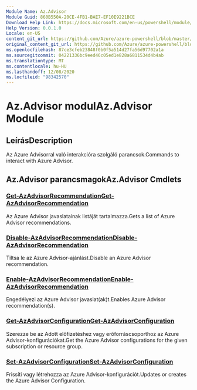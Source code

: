 ```yaml
---
Module Name: Az.Advisor
Module Guid: 860B550A-20CE-4FB1-BAE7-EF10E9221BCE
Download Help Link: https://docs.microsoft.com/en-us/powershell/module/az.advisor
Help Version: 0.0.1.0
Locale: en-US
content_git_url: https://github.com/Azure/azure-powershell/blob/master/src/Advisor/Advisor/help/Az.Advisor.md
original_content_git_url: https://github.com/Azure/azure-powershell/blob/master/src/Advisor/Advisor/help/Az.Advisor.md
ms.openlocfilehash: 87ce3cfeb23848f0b0f5a514d27fa56d97702a1a
ms.sourcegitcommit: 04221336bc9eed46c05ed1e828a6811534d4b4ab
ms.translationtype: MT
ms.contentlocale: hu-HU
ms.lasthandoff: 12/08/2020
ms.locfileid: "98342570"
---
```

# <span data-ttu-id="128d2-101">Az.Advisor modul</span><span class="sxs-lookup"><span data-stu-id="128d2-101">Az.Advisor Module</span></span>
## <span data-ttu-id="128d2-102">Leírás</span><span class="sxs-lookup"><span data-stu-id="128d2-102">Description</span></span>
<span data-ttu-id="128d2-103">Az Azure Advisorral való interakcióra szolgáló parancsok.</span><span class="sxs-lookup"><span data-stu-id="128d2-103">Commands to interact with Azure Advisor.</span></span>

## <span data-ttu-id="128d2-104">Az.Advisor parancsmagok</span><span class="sxs-lookup"><span data-stu-id="128d2-104">Az.Advisor Cmdlets</span></span>
### [<span data-ttu-id="128d2-105">Get-AzAdvisorRecommendation</span><span class="sxs-lookup"><span data-stu-id="128d2-105">Get-AzAdvisorRecommendation</span></span>](Get-AzAdvisorRecommendation.md)
<span data-ttu-id="128d2-106">Az Azure Advisor javaslatainak listáját tartalmazza.</span><span class="sxs-lookup"><span data-stu-id="128d2-106">Gets a list of Azure Advisor recommendations.</span></span>

### [<span data-ttu-id="128d2-107">Disable-AzAdvisorRecommendation</span><span class="sxs-lookup"><span data-stu-id="128d2-107">Disable-AzAdvisorRecommendation</span></span>](Disable-AzAdvisorRecommendation.md)
<span data-ttu-id="128d2-108">Tiltsa le az Azure Advisor-ajánlást.</span><span class="sxs-lookup"><span data-stu-id="128d2-108">Disable an Azure Advisor recommendation.</span></span>

### [<span data-ttu-id="128d2-109">Enable-AzAdvisorRecommendation</span><span class="sxs-lookup"><span data-stu-id="128d2-109">Enable-AzAdvisorRecommendation</span></span>](Enable-AzAdvisorRecommendation.md)
<span data-ttu-id="128d2-110">Engedélyezi az Azure Advisor javaslat(ak)t.</span><span class="sxs-lookup"><span data-stu-id="128d2-110">Enables Azure Advisor recommendation(s).</span></span>

### [<span data-ttu-id="128d2-111">Get-AzAdvisorConfiguration</span><span class="sxs-lookup"><span data-stu-id="128d2-111">Get-AzAdvisorConfiguration</span></span>](Get-AzAdvisorConfiguration.md)
<span data-ttu-id="128d2-112">Szerezze be az Adott előfizetéshez vagy erőforráscsoporthoz az Azure Advisor-konfigurációkat.</span><span class="sxs-lookup"><span data-stu-id="128d2-112">Get the Azure Advisor configurations for the given subscription or resource group.</span></span>

### [<span data-ttu-id="128d2-113">Set-AzAdvisorConfiguration</span><span class="sxs-lookup"><span data-stu-id="128d2-113">Set-AzAdvisorConfiguration</span></span>](Set-AzAdvisorConfiguration.md)
<span data-ttu-id="128d2-114">Frissíti vagy létrehozza az Azure Advisor-konfigurációt.</span><span class="sxs-lookup"><span data-stu-id="128d2-114">Updates or creates the Azure Advisor Configuration.</span></span>
